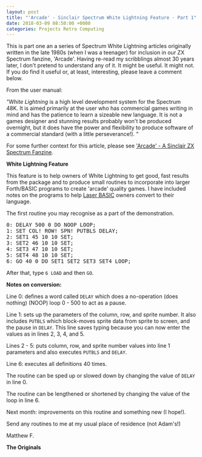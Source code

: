 ```yaml
---
layout: post
title: "'Arcade' - Sinclair Spectrum White Lightning Feature - Part 1"
date: 2018-03-09 08:50:00 +0000
categories: Projects Retro Computing
---
```


<!-- wp:paragraph -->
<p>This is part one an a series of Spectrum White Lightning articles originally written in the late 1980s (when I was a teenager) for inclusion in our ZX Spectrum fanzine, 'Arcade'. Having re-read my scribblings almost 30 years later, I don't pretend to understand any of it. It might be useful. It might not. If you do find it useful or, at least, interesting, please leave a comment below.</p>
<!-- /wp:paragraph -->

<!-- wp:paragraph -->
<p>From the user manual:</p>
<!-- /wp:paragraph -->

<!-- wp:paragraph -->
<p><em>"White Lightning</em>&nbsp;is a high level development system for the Spectrum 48K.&nbsp;It is aimed primarily at the user who has commercial games writing in mind and has the patience to learn a sizeable new language. It is not a games designer and stunning results probably won't be produced overnight, but it does have the power and flexibility to produce software of a commercial standard (with a little perseverance!). "</p>
<!-- /wp:paragraph -->

<!-- wp:paragraph -->
<p>For some further context for this article, please see <a href="{{ site.baseurl }}/arcade-a-sinclair-zx-spectrum-fanzine/">'Arcade' - A Sinclair ZX Spectrum Fanzine</a>.</p>
<!-- /wp:paragraph -->

<!-- wp:paragraph -->
<p><strong>White Lightning Feature</strong></p>
<!-- /wp:paragraph -->

<!-- wp:paragraph -->
<p>This feature is to help owners of White Lightning to get good, fast results from the package and to produce small routines to incorporate into larger Forth/BASIC programs to create 'arcade' quality games. I have included notes on the programs to help <a href="http://www.worldofspectrum.org/infoseekid.cgi?id=0008327">Laser BASIC</a> owners convert to their language.</p>
<!-- /wp:paragraph -->

<!-- wp:paragraph -->
<p>The first routine you may recognise as a part of the demonstration.</p>
<!-- /wp:paragraph -->

<!-- wp:preformatted -->
<pre class="wp-block-preformatted">0: DELAY 500 0 DO NOOP LOOP;<br>1: SET&nbsp;COL!&nbsp;ROW!&nbsp;SPN!&nbsp;PUTBLS&nbsp;DELAY;<br>2: SET1 45 10 10 SET;<br>3: SET2 46 10 10 SET;<br>4: SET3 47 10 10 SET;<br>5: SET4 48 10 10 SET;<br>6: GO 40 0 DO SET1 SET2 SET3 SET4 LOOP;</pre>
<!-- /wp:preformatted -->

<!-- wp:paragraph -->
<p>After that, type&nbsp;<code>6 LOAD</code> and then <code>GO</code>.</p>
<!-- /wp:paragraph -->

<!-- wp:paragraph -->
<p><strong>Notes on conversion:</strong></p>
<!-- /wp:paragraph -->

<!-- wp:paragraph -->
<p>Line 0: defines a word called <code>DELAY</code> which does a no-operation (does nothing) (NOOP) loop 0 - 500 to act as a pause.</p>
<!-- /wp:paragraph -->

<!-- wp:paragraph -->
<p>Line 1: sets up the parameters of the column, row, and sprite number. It also includes&nbsp;<code>PUTBLS</code> which block-moves sprite data from sprite to screen, and the pause in <code>DELAY</code>. This line saves typing because you can now enter the values as in lines 2, 3, 4, and 5.</p>
<!-- /wp:paragraph -->

<!-- wp:paragraph -->
<p>Lines 2 - 5: puts column, row, and sprite number values into line 1 parameters and also executes <code>PUTBLS</code> and <code>DELAY</code>.</p>
<!-- /wp:paragraph -->

<!-- wp:paragraph -->
<p>Line 6: executes all definitions 40 times.</p>
<!-- /wp:paragraph -->

<!-- wp:paragraph -->
<p>The routine can be sped up or slowed down by changing the value of <code>DELAY</code> in line 0.</p>
<!-- /wp:paragraph -->

<!-- wp:paragraph -->
<p>The routine can be lengthened or shortened by changing the value of the loop in line 6.</p>
<!-- /wp:paragraph -->

<!-- wp:paragraph -->
<p>Next month: improvements on this routine and something new (I hope!).</p>
<!-- /wp:paragraph -->

<!-- wp:paragraph -->
<p>Send any routines to me at my usual place of residence (not Adam's!)</p>
<!-- /wp:paragraph -->

<!-- wp:paragraph -->
<p>Matthew F.</p>
<!-- /wp:paragraph -->

<!-- wp:paragraph -->
<p><strong>The Originals</strong></p>
<!-- /wp:paragraph -->

<!-- wp:gallery {"imageCrop":false,"linkTo":"media","sizeSlug":"medium","align":"left"} -->
<figure class="wp-block-gallery alignleft has-nested-images columns-default"><!-- wp:image {"id":88,"sizeSlug":"medium","linkDestination":"media","style":{"border":{"radius":"6px"}}} -->
<figure class="wp-block-image size-medium has-custom-border"><a href="{{ site.baseurl }}/wp-content/uploads/2022/12/IMG_2230-e1520611800537-scaled.jpg"><img src="https://www.circleseven.co.uk/wp-content/uploads/2022/12/IMG_2230-e1520611800537-225x300.jpg" alt="" class="wp-image-88" style="border-radius:6px"/></a></figure>
<!-- /wp:image -->

<!-- wp:image {"id":91,"sizeSlug":"medium","linkDestination":"media","style":{"border":{"radius":"6px"}}} -->
<figure class="wp-block-image size-medium has-custom-border"><a href="{{ site.baseurl }}/wp-content/uploads/2022/12/IMG_2231-e1520611813740-scaled.jpg"><img src="https://www.circleseven.co.uk/wp-content/uploads/2022/12/IMG_2231-e1520611813740-225x300.jpg" alt="" class="wp-image-91" style="border-radius:6px"/></a></figure>
<!-- /wp:image --></figure>
<!-- /wp:gallery -->
